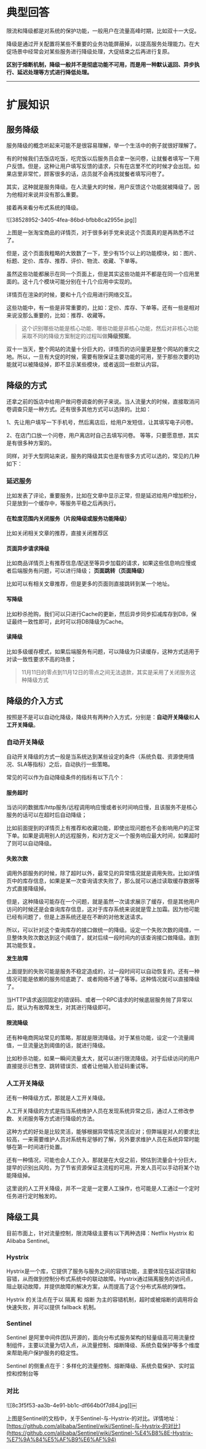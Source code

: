 # 典型回答
限流和降级都是对系统的保护功能，一般用户在流量高峰时期，比如双十一大促。



降级是通过开关配置将某些不重要的业务功能屏蔽掉，以提高服务处理能力。在大促场景中经常会对某些服务进行降级处理，大促结束之后再进行复原。



**区别于熔断机制，降级一般并不是彻底功能不可用，而是用一种默认返回、异步执行、延迟处理等方式进行降低处理。**

****

# 扩展知识


## 服务降级


服务降级的概念听起来可能不是很容易理解，举一个生活中的例子就很好理解了。



有的时候我们去饭店吃饭，吃完饭以后服务员会拿一张问卷，让就餐者填写一下用户反馈。但是，这种让用户填写反馈的请求，只有在店里不忙的时候才会出现。如果店里非常忙，顾客很多的话，店员就不会再找就餐者填写问卷了。



其实，这种就是服务降级。在人流量大的时候，用户反馈这个功能就被降级了。因为他相对来说并没有那么重要。



接着再来看分布式系统的降级。



![[38528952-3405-4fea-86bd-bfbb8ca2955e.jpg]]



上图是一张淘宝商品的详情页，对于很多剁手党来说这个页面真的是再熟悉不过了。



但是，这个页面我粗略的大致数了一下，至少有15个以上的功能模块，如：图片、标题、定价、库存、推荐、评价、物流、收藏、下单等。



虽然这些功能都展示在同一个页面上，但是其实这些功能并不都是在同一个应用里面的。这十几个模块可能分别在十几个应用中实现的。



详情页在渲染的时候，要和十几个应用进行网络交互。



这些功能中，有一些是非常重要的，比如：定价、库存、下单等。还有一些是相对来说没那么重要的，比如：推荐、收藏等。



> 这个识别哪些功能是核心功能、哪些功能是非核心功能，然后对非核心功能采取不同的降级方案制定的过程叫做**降级预案**。
>



双十一当天，整个网站的流量十分巨大的，详情页的访问量更是整个网站的重灾之地。所以，一旦有大促的时候，需要有限保证主要功能的可用，至于那些次要的功能就可以被降级掉，即不显示某些模块，或者返回一些默认内容。



## 降级的方式


还拿之前的饭店中给用户做问卷调查的例子来说。当人流量大的时候，直接取消问卷调查只是一种方式。还有很多其他方式可以选择的。比如：



1、先让用户填写一下手机号，然后离店后，给用户发短信，让其填写电子问卷。



2、在店门口放一个问卷，用户离店时自己去填写问卷。 等等，只要愿意想，其实是有很多种方案的。



同样，对于大型网站来说，服务的降级其实也是有很多方式可以选的，常见的几种如下：



### 延迟服务


比如发表了评论，重要服务，比如在文章中显示正常，但是延迟给用户增加积分，只是放到一个缓存中，等服务平稳之后再执行。



#### 在粒度范围内关闭服务（片段降级或服务功能降级）


比如关闭相关文章的推荐，直接关闭推荐区



#### 页面异步请求降级


比如商品详情页上有推荐信息/配送至等异步加载的请求，如果这些信息响应慢或者后端服务有问题，可以进行降级； **页面跳转（页面降级）**



比如可以有相关文章推荐，但是更多的页面则直接跳转到某一个地址。



#### 写降级


比如秒杀抢购，我们可以只进行Cache的更新，然后异步同步扣减库存到DB，保证最终一致性即可，此时可以将DB降级为Cache。



#### 读降级


比如多级缓存模式，如果后端服务有问题，可以降级为只读缓存，这种方式适用于对读一致性要求不高的场景；



> 11月11日的零点到11月12日的零点之间无法退款，其实是采用了关闭服务这种降级方式
>

## 降级的介入方式


按照是不是可以自动化降级，降级共有两种介入方式，分别是：**自动开关降级**和**人工开关降级**。



### 自动开关降级


自动开关降级的方式一般是当系统达到某些设定的条件（系统负载、资源使用情况、SLA等指标）之后，自动执行一些策略。



常见的可以作为自动降级条件的指标有以下几个：



#### 服务超时


当访问的数据库/http服务/远程调用响应慢或者长时间响应慢，且该服务不是核心服务的话可以在超时后自动降级；



比如前面提到的详情页上有推荐和收藏功能，即使出现问题也不会影响用户的正常下单。如果是调用别人的远程服务，和对方定义一个服务响应最大时间，如果超时了则可以自动降级。



#### 失败次数


调用外部服务的时候，除了超时以外，最常见的异常情况就是调用失败。比如详情页中的库存信息，如果是某一次查询请求失败了，那么就可以通过读取缓存数据等方式直接降级掉。



但是，这种降级可能存在一个问题，就是虽然一次请求展示了缓存，但是其他用户访问的时候还是会查询库存信息，这对于库存系统来说就是雪上加霜。因为他可能已经有问题了，但是上游系统还是在不断的对他发送请求。



所以，可以针对这个查询库存的接口做统一的降级。设定一个失败次数的阈值，一旦整体失败次数达到这个阈值了，就对后续一段时间内的该查询接口做降级。直到其功能恢复。



**发生故障**



上面提到的失败可能是服务不稳定造成的，过一段时间可以自动恢复的。还有一种情况可能是依赖的服务彻底跪了、或者网络不通了等等。这种情况就可以直接降级了。



当HTTP请求返回固定的错误码、或者一个RPC请求的时候底层服务抛了异常以后，就认为有故障发生，对其进行降级即可。



#### 限流降级


还有种电商网站常见的策略，那就是限流降级。对于某些功能，设定一个流量阈值，一旦流量达到阈值的话，就进行降级。



比如秒杀功能，如果一瞬间流量太大，就可以进行限流降级。对于后续访问的用户直接提示已售空、跳转错误页、或者让他输入验证码重试等。



### 人工开关降级


还有一种降级方式，那就是人工开关降级。



人工开关降级的方式是指当系统维护人员在发现系统异常之后，通过人工修改参数、关闭服务等方式进行降级的方法。



这种方式的好处是比较灵活，能够根据异常情况灵活应对；但弊端是对人的要求比较高，一来需要维护人员对系统有足够的了解，另外要求维护人员在系统异常时能够在第一时间进行处置。



还有一种情况，可能也会人工介入，那就是在大促之前，预估到流量会十分巨大，提早的识别出风险，为了节省资源保证主流程的可用，开发人员可以手动将某个功能降级掉。



这里说的人工开关降级，并不一定是一定要人工操作，也可能是人工通过一个定时任务进行定时触发的。





## 降级工具


目前市面上，针对流量控制，限流降级主要有以下两种选择：Netflix Hystrix 和 Alibaba Sentinel。



### Hystrix 


Hystrix是一个库，它提供了服务与服务之间的容错功能，主要体现在延迟容错和容错，从而做到控制分布式系统中的联动故障。Hystrix通过隔离服务的访问点，阻止联动故障，并提供故障的解决方案，从而提高了这个分布式系统的弹性。



Hystrix 的关注点在于以 隔离 和 熔断 为主的容错机制，超时或被熔断的调用将会快速失败，并可以提供 fallback 机制。



### Sentinel 


Sentinel 是阿里中间件团队开源的，面向分布式服务架构的轻量级高可用流量控制组件，主要以流量为切入点，从流量控制、熔断降级、系统负载保护等多个维度来帮助用户保护服务的稳定性。



Sentinel 的侧重点在于：多样化的流量控制、熔断降级、系统负载保护、实时监控和控制台等



### 对比


![[8c3f5f53-aa3b-4e91-bb1c-df664b0f7d84.jpg]]￼



上图是Sentinel的文档中，关于Sentinel-与-Hystrix-的对比。详情地址：[https://github.com/alibaba/Sentinel/wiki/Sentinel-与-Hystrix-的对比](https://github.com/alibaba/Sentinel/wiki/Sentinel-%E4%B8%8E-Hystrix-%E7%9A%84%E5%AF%B9%E6%AF%94)





